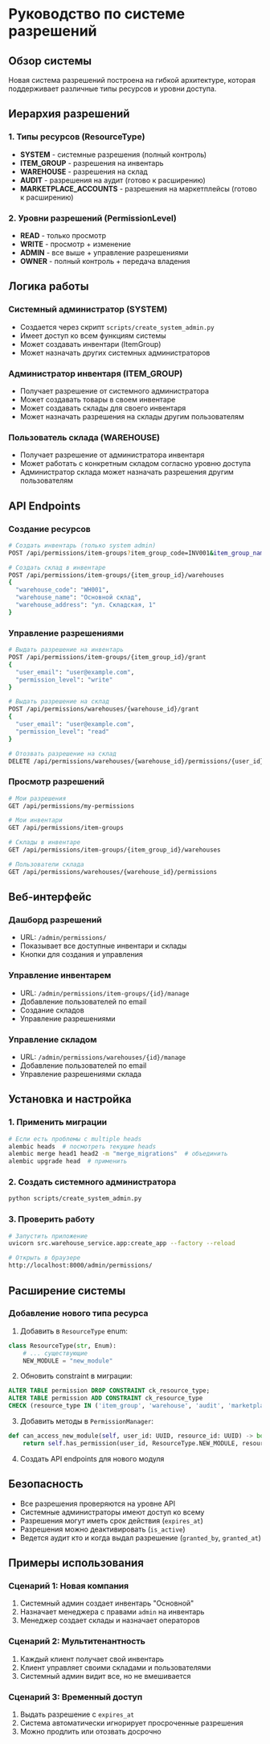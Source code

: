 # Руководство по системе разрешений

## Обзор системы

Новая система разрешений построена на гибкой архитектуре, которая поддерживает различные типы ресурсов и уровни доступа.

## Иерархия разрешений

### 1. Типы ресурсов (ResourceType)

- **SYSTEM** - системные разрешения (полный контроль)
- **ITEM_GROUP** - разрешения на инвентарь
- **WAREHOUSE** - разрешения на склад
- **AUDIT** - разрешения на аудит (готово к расширению)
- **MARKETPLACE_ACCOUNTS** - разрешения на маркетплейсы (готово к расширению)

### 2. Уровни разрешений (PermissionLevel)

- **READ** - только просмотр
- **WRITE** - просмотр + изменение
- **ADMIN** - все выше + управление разрешениями
- **OWNER** - полный контроль + передача владения

## Логика работы

### Системный администратор (SYSTEM)
- Создается через скрипт `scripts/create_system_admin.py`
- Имеет доступ ко всем функциям системы
- Может создавать инвентари (ItemGroup)
- Может назначать других системных администраторов

### Администратор инвентаря (ITEM_GROUP)
- Получает разрешение от системного администратора
- Может создавать товары в своем инвентаре
- Может создавать склады для своего инвентаря
- Может назначать разрешения на склады другим пользователям

### Пользователь склада (WAREHOUSE)
- Получает разрешение от администратора инвентаря
- Может работать с конкретным складом согласно уровню доступа
- Администратор склада может назначать разрешения другим пользователям

## API Endpoints

### Создание ресурсов

```bash
# Создать инвентарь (только system admin)
POST /api/permissions/item-groups?item_group_code=INV001&item_group_name=Основной инвентарь

# Создать склад в инвентаре
POST /api/permissions/item-groups/{item_group_id}/warehouses
{
  "warehouse_code": "WH001",
  "warehouse_name": "Основной склад",
  "warehouse_address": "ул. Складская, 1"
}
```

### Управление разрешениями

```bash
# Выдать разрешение на инвентарь
POST /api/permissions/item-groups/{item_group_id}/grant
{
  "user_email": "user@example.com",
  "permission_level": "write"
}

# Выдать разрешение на склад
POST /api/permissions/warehouses/{warehouse_id}/grant
{
  "user_email": "user@example.com",
  "permission_level": "read"
}

# Отозвать разрешение на склад
DELETE /api/permissions/warehouses/{warehouse_id}/permissions/{user_id}
```

### Просмотр разрешений

```bash
# Мои разрешения
GET /api/permissions/my-permissions

# Мои инвентари
GET /api/permissions/item-groups

# Склады в инвентаре
GET /api/permissions/item-groups/{item_group_id}/warehouses

# Пользователи склада
GET /api/permissions/warehouses/{warehouse_id}/permissions
```

## Веб-интерфейс

### Дашборд разрешений
- URL: `/admin/permissions/`
- Показывает все доступные инвентари и склады
- Кнопки для создания и управления

### Управление инвентарем
- URL: `/admin/permissions/item-groups/{id}/manage`
- Добавление пользователей по email
- Создание складов
- Управление разрешениями

### Управление складом
- URL: `/admin/permissions/warehouses/{id}/manage`
- Добавление пользователей по email
- Управление разрешениями склада

## Установка и настройка

### 1. Применить миграции

```bash
# Если есть проблемы с multiple heads
alembic heads  # посмотреть текущие heads
alembic merge head1 head2 -m "merge_migrations"  # объединить
alembic upgrade head  # применить
```

### 2. Создать системного администратора

```bash
python scripts/create_system_admin.py
```

### 3. Проверить работу

```bash
# Запустить приложение
uvicorn src.warehouse_service.app:create_app --factory --reload

# Открыть в браузере
http://localhost:8000/admin/permissions/
```

## Расширение системы

### Добавление нового типа ресурса

1. Добавить в `ResourceType` enum:
```python
class ResourceType(str, Enum):
    # ... существующие
    NEW_MODULE = "new_module"
```

2. Обновить constraint в миграции:
```sql
ALTER TABLE permission DROP CONSTRAINT ck_resource_type;
ALTER TABLE permission ADD CONSTRAINT ck_resource_type 
CHECK (resource_type IN ('item_group', 'warehouse', 'audit', 'marketplace_accounts', 'system', 'new_module'));
```

3. Добавить методы в `PermissionManager`:
```python
def can_access_new_module(self, user_id: UUID, resource_id: UUID) -> bool:
    return self.has_permission(user_id, ResourceType.NEW_MODULE, resource_id, PermissionLevel.READ)
```

4. Создать API endpoints для нового модуля

## Безопасность

- Все разрешения проверяются на уровне API
- Системные администраторы имеют доступ ко всему
- Разрешения могут иметь срок действия (`expires_at`)
- Разрешения можно деактивировать (`is_active`)
- Ведется аудит кто и когда выдал разрешение (`granted_by`, `granted_at`)

## Примеры использования

### Сценарий 1: Новая компания
1. Системный админ создает инвентарь "Основной"
2. Назначает менеджера с правами `admin` на инвентарь
3. Менеджер создает склады и назначает операторов

### Сценарий 2: Мультитенантность
1. Каждый клиент получает свой инвентарь
2. Клиент управляет своими складами и пользователями
3. Системный админ видит все, но не вмешивается

### Сценарий 3: Временный доступ
1. Выдать разрешение с `expires_at`
2. Система автоматически игнорирует просроченные разрешения
3. Можно продлить или отозвать досрочно